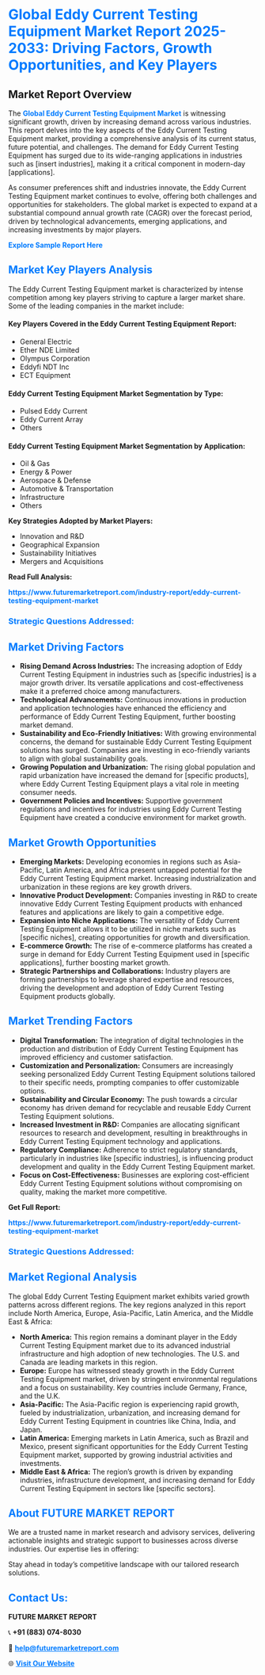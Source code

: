 <h1 style="color: #007BFF;">Global Eddy Current Testing Equipment Market Report 2025-2033: Driving Factors, Growth Opportunities, and Key Players</h1>

<section id="overview">
<h2>Market Report Overview</h2>
<p>The <a href="https://www.futuremarketreport.com/industry-report/eddy-current-testing-equipment-market" style="color: #007BFF; text-decoration: none;"><strong>Global Eddy Current Testing Equipment Market</strong></a> is witnessing significant growth, driven by increasing demand across various industries. This report delves into the key aspects of the Eddy Current Testing Equipment market, providing a comprehensive analysis of its current status, future potential, and challenges. The demand for Eddy Current Testing Equipment has surged due to its wide-ranging applications in industries such as [insert industries], making it a critical component in modern-day [applications].</p>
<p>As consumer preferences shift and industries innovate, the Eddy Current Testing Equipment market continues to evolve, offering both challenges and opportunities for stakeholders. The global market is expected to expand at a substantial compound annual growth rate (CAGR) over the forecast period, driven by technological advancements, emerging applications, and increasing investments by major players.</p>
</section>

<section id="overview">
<p><a href="https://www.futuremarketreport.com/request-sample/reportId=84173" style="color: #007BFF; text-decoration: none;"><strong>Explore Sample Report Here</strong></a></p>
</section>

<section id="key-players">
<h2 style="color: #007BFF;">Market Key Players Analysis</h2>
<p>The Eddy Current Testing Equipment market is characterized by intense competition among key players striving to capture a larger market share. Some of the leading companies in the market include:</p>
<h4>Key Players Covered in the Eddy Current Testing Equipment Report:</h4>
<ul><li>General Electric</li><li>Ether NDE Limited</li><li>Olympus Corporation</li><li>Eddyfi NDT Inc</li><li>ECT Equipment</li></ul>
<h4>Eddy Current Testing Equipment Market Segmentation by Type:</h4>
<ul><li>Pulsed Eddy Current</li><li>Eddy Current Array</li><li>Others</li></ul>

<h4>Eddy Current Testing Equipment Market Segmentation by Application:</h4>
<ul><li>Oil &amp; Gas</li><li>Energy &amp; Power</li><li>Aerospace &amp; Defense</li><li>Automotive &amp; Transportation</li><li>Infrastructure</li><li>Others</li></ul>
<p><strong>Key Strategies Adopted by Market Players:</strong></p>
<ul>
<li>Innovation and R&D</li>
<li>Geographical Expansion</li>
<li>Sustainability Initiatives</li>
<li>Mergers and Acquisitions</li>
</ul>
</section>

<section>
<p><strong>Read Full Analysis: </strong></p><a href="https://www.futuremarketreport.com/industry-report/eddy-current-testing-equipment-market" style="color: #007BFF; text-decoration: none;"><strong>https://www.futuremarketreport.com/industry-report/eddy-current-testing-equipment-market</strong></a>
<h3 style="color: #007BFF;">Strategic Questions Addressed:</h3>
</section>

<section id="driving-factors">
<h2 style="color: #007BFF;">Market Driving Factors</h2>
<ul>
<li><strong>Rising Demand Across Industries:</strong> The increasing adoption of Eddy Current Testing Equipment in industries such as [specific industries] is a major growth driver. Its versatile applications and cost-effectiveness make it a preferred choice among manufacturers.</li>
<li><strong>Technological Advancements:</strong> Continuous innovations in production and application technologies have enhanced the efficiency and performance of Eddy Current Testing Equipment, further boosting market demand.</li>
<li><strong>Sustainability and Eco-Friendly Initiatives:</strong> With growing environmental concerns, the demand for sustainable Eddy Current Testing Equipment solutions has surged. Companies are investing in eco-friendly variants to align with global sustainability goals.</li>
<li><strong>Growing Population and Urbanization:</strong> The rising global population and rapid urbanization have increased the demand for [specific products], where Eddy Current Testing Equipment plays a vital role in meeting consumer needs.</li>
<li><strong>Government Policies and Incentives:</strong> Supportive government regulations and incentives for industries using Eddy Current Testing Equipment have created a conducive environment for market growth.</li>
</ul>
</section>

<section id="growth-opportunities">
<h2 style="color: #007BFF;">Market Growth Opportunities</h2>
<ul>
<li><strong>Emerging Markets:</strong> Developing economies in regions such as Asia-Pacific, Latin America, and Africa present untapped potential for the Eddy Current Testing Equipment market. Increasing industrialization and urbanization in these regions are key growth drivers.</li>
<li><strong>Innovative Product Development:</strong> Companies investing in R&D to create innovative Eddy Current Testing Equipment products with enhanced features and applications are likely to gain a competitive edge.</li>
<li><strong>Expansion into Niche Applications:</strong> The versatility of Eddy Current Testing Equipment allows it to be utilized in niche markets such as [specific niches], creating opportunities for growth and diversification.</li>
<li><strong>E-commerce Growth:</strong> The rise of e-commerce platforms has created a surge in demand for Eddy Current Testing Equipment used in [specific applications], further boosting market growth.</li>
<li><strong>Strategic Partnerships and Collaborations:</strong> Industry players are forming partnerships to leverage shared expertise and resources, driving the development and adoption of Eddy Current Testing Equipment products globally.</li>
</ul>
</section>

<section id="trending-factors">
<h2 style="color: #007BFF;">Market Trending Factors</h2>
<ul>
<li><strong>Digital Transformation:</strong> The integration of digital technologies in the production and distribution of Eddy Current Testing Equipment has improved efficiency and customer satisfaction.</li>
<li><strong>Customization and Personalization:</strong> Consumers are increasingly seeking personalized Eddy Current Testing Equipment solutions tailored to their specific needs, prompting companies to offer customizable options.</li>
<li><strong>Sustainability and Circular Economy:</strong> The push towards a circular economy has driven demand for recyclable and reusable Eddy Current Testing Equipment solutions.</li>
<li><strong>Increased Investment in R&D:</strong> Companies are allocating significant resources to research and development, resulting in breakthroughs in Eddy Current Testing Equipment technology and applications.</li>
<li><strong>Regulatory Compliance:</strong> Adherence to strict regulatory standards, particularly in industries like [specific industries], is influencing product development and quality in the Eddy Current Testing Equipment market.</li>
<li><strong>Focus on Cost-Effectiveness:</strong> Businesses are exploring cost-efficient Eddy Current Testing Equipment solutions without compromising on quality, making the market more competitive.</li>
</ul>
</section>

<section>
<p><strong>Get Full Report: </strong></p><a href="https://www.futuremarketreport.com/industry-report/eddy-current-testing-equipment-market" style="color: #007BFF; text-decoration: none;"><strong>https://www.futuremarketreport.com/industry-report/eddy-current-testing-equipment-market</strong></a>
<h3 style="color: #007BFF;">Strategic Questions Addressed:</h3>
</section>


<section id="regional-analysis">
<h2 style="color: #007BFF;">Market Regional Analysis</h2>
<p>The global Eddy Current Testing Equipment market exhibits varied growth patterns across different regions. The key regions analyzed in this report include North America, Europe, Asia-Pacific, Latin America, and the Middle East & Africa:</p>
<ul>
<li><strong>North America:</strong> This region remains a dominant player in the Eddy Current Testing Equipment market due to its advanced industrial infrastructure and high adoption of new technologies. The U.S. and Canada are leading markets in this region.</li>
<li><strong>Europe:</strong> Europe has witnessed steady growth in the Eddy Current Testing Equipment market, driven by stringent environmental regulations and a focus on sustainability. Key countries include Germany, France, and the U.K.</li>
<li><strong>Asia-Pacific:</strong> The Asia-Pacific region is experiencing rapid growth, fueled by industrialization, urbanization, and increasing demand for Eddy Current Testing Equipment in countries like China, India, and Japan.</li>
<li><strong>Latin America:</strong> Emerging markets in Latin America, such as Brazil and Mexico, present significant opportunities for the Eddy Current Testing Equipment market, supported by growing industrial activities and investments.</li>
<li><strong>Middle East & Africa:</strong> The region’s growth is driven by expanding industries, infrastructure development, and increasing demand for Eddy Current Testing Equipment in sectors like [specific sectors].</li>
</ul>
</section>

<footer>
<h2 style="color: #007BFF;">About FUTURE MARKET REPORT</h2>
<p>We are a trusted name in market research and advisory services, delivering actionable insights and strategic support to businesses across diverse industries. Our expertise lies in offering:</p>

<p>Stay ahead in today’s competitive landscape with our tailored research solutions.</p>

<h2 style="color: #007BFF;">Contact Us:</h2>
<p><strong>FUTURE MARKET REPORT</strong></p>
<p>📞 <strong>+91 (883) 074-8030</strong></p>
<p>📧 <strong><a href="mailto:help@futuremarketreport.com" style="color: #007BFF;">help@futuremarketreport.com</a></strong></p>
<p>🌐 <strong><a href="https://www.futuremarketreport.com/" style="color: #007BFF;">Visit Our Website</a></strong></p>
</footer>